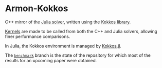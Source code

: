 # Armon-Kokkos

C++ mirror of the [Julia solver](https://github.com/Keluaa/Armon.jl), written using the [Kokkos library](https://github.com/kokkos/kokkos).

[Kernels](src/kernels) are made to be called from both the C++ and Julia solvers, allowing finer performance comparisons.

In Julia, the Kokkos environment is managed by [Kokkos.jl](https://github.com/Keluaa/Kokkos.jl).

The [`benchmark`](https://github.com/Keluaa/Armon-Kokkos/tree/benchmark) branch is the state of the repository for which most of the results for an upcoming paper were obtained.

